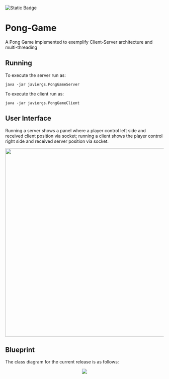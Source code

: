 ![Static Badge](https://img.shields.io/badge/author-javiergs-orange)

# Pong-Game
A Pong Game implemented to exemplify Client-Server architecture and multi-threading
<br>
## Running

To execute the server run as:
```
java -jar javiergs.PongGameServer
```

To execute the client run as:
```
java -jar javiergs.PongGameClient
```
## User Interface

Running a server shows a panel where a player control left side and received client position via socket; running a client shows the player control right side and received server position via socket.
<p align="center">
<IMG SRC="https://github.com/CSC308/Pong-Game/assets/3814755/b3dcb362-294e-4ad7-9562-2203557a4f45" WIDTH=600>
<p>
  
## Blueprint
The class diagram for the current release is as follows:
<p align="center">
<IMG SRC="https://github.com/CSC308/Pong-Game/assets/3814755/498fd7d3-4def-439e-83ec-c43cf8c12f65">
</p>
